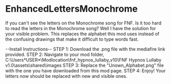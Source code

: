 # EnhancedLettersMonochrome
If you can't see the letters on the Monochrome song for FNF.
Is it too hard to read the letters in the Monochrome song? Well I have the solution for your visible problem. 
This replaces the alphabet this mod uses instead of the confusing drawings that make it difficult to type words fast.

--Install Instructions--
STEP 1: Download the .png file with the mediafire link provided.
STEP 2: Navigate to your mod folder, C:\Users\*USER*\Modlocation\fnf_hypnos_lullaby_v10\FNF Hypnos Lullaby v1.0\assets\shared\images
STEP 3: Replace the "Unown_Alphabet.png" file with the one you have downloaded from this mod page.
STEP 4: Enjoy! Your letters now should be replaced with new and visible ones.
